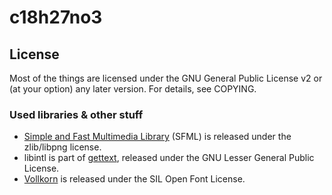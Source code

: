c18h27no3
=======

## License
Most of the things are licensed under the GNU General Public License v2 or (at your option) any later version.
For details, see COPYING.

### Used libraries & other stuff
 * [Simple and Fast Multimedia Library](http://www.sfml-dev.org/) (SFML) is released under the zlib/libpng license.
 * libintl is part of [gettext](https://www.gnu.org/software/gettext/), released under the GNU Lesser General Public License.
 * [Vollkorn](http://friedrichalthausen.de/?page_id=411) is released under the SIL Open Font License.
